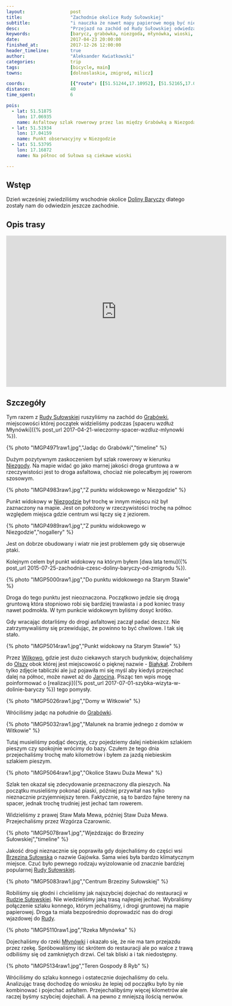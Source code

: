 ```yaml
---
layout:                 post
title:                  "Zachodnie okolice Rudy Sułowskiej"
subtitle:               "i nauczka że nawet mapy papierowe mogą być niedokładne"
desc:                   "Przejazd na zachód od Rudy Sułowskiej odwiedzając dwa istotne punkty obserwacyjne ptaków (Niezgoda i Stary Staw) oraz objazd stawu Mewa i powrót przez Brzezinę Sułowską."
keywords:               [barycz, grabówka, niezgoda, młynówka, wioski, szlak pieszy, brzezina sułowska, staw duża mewa]
date:                   2017-04-23 20:00:00
finished_at:            2017-12-26 12:00:00
header_timeline:        true
author:                 "Aleksander Kwiatkowski"
categories:             trip
tags:                   [bicycle, main]
towns:                  [dolnoslaskie, zmigrod, milicz]

coords:                 [{"route": [[51.51244,17.10952], [51.52165,17.08102], [51.52104,17.07222], [51.51818,17.06012], [51.51733,17.05029], [51.51444,17.04913], [51.51765,17.04085], [51.51479,17.03184], [51.52098,17.03034], [51.52101,17.01429], [51.52098,17.03034], [51.52734,17.02489], [51.53303,17.02575], [51.54018,17.04214], [51.54058,17.06368], [51.52590,17.07493], [51.52571,17.07853], [51.52168,17.07785], [51.52165,17.08089], [51.52683,17.08351], [51.53198,17.09188], [51.53230,17.10149], [51.53364,17.10128], [51.53778,17.09282], [51.54253,17.10450], [51.54861,17.10420], [51.55131,17.12445], [51.55053,17.13389], [51.54082,17.14896], [51.53978,17.15200], [51.53020,17.14960], [51.51204,17.12870]], "type": "bicycle"}]
distance:               40
time_spent:             6

pois:
  - lat: 51.51875
    lon: 17.06935
    name: Asfaltowy szlak rowerowy przez las między Grabówką a Niezgodą
  - lat: 51.51934
    lon: 17.04159
    name: Punkt obserwacyjny w Niezgodzie  
  - lat: 51.53795
    lon: 17.16872
    name: Na północ od Sułowa są ciekawe wioski

---
```


[wiki-dolina-baryczy]: https://pl.wikipedia.org/wiki/Park_Krajobrazowy_Dolina_Baryczy
[wiki-ruda-sulowska]: https://pl.wikipedia.org/wiki/Ruda_Su%C5%82owska
[wiki-niezgoda]: https://pl.wikipedia.org/wiki/Niezgoda_(wojew%C3%B3dztwo_dolno%C5%9Bl%C4%85skie)
[wiki-wilkowo]: https://pl.wikipedia.org/wiki/Wilkowo_(wojew%C3%B3dztwo_dolno%C5%9Bl%C4%85skie)
[wiki-olsza]: https://pl.wikipedia.org/wiki/Olsza_(wojew%C3%B3dztwo_dolno%C5%9Bl%C4%85skie)
[wiki-bialykal]: https://pl.wikipedia.org/wiki/Bia%C5%82yka%C5%82
[wiki-jarocin]: https://pl.wikipedia.org/wiki/Jarocin
[wiki-grabowka]: https://pl.wikipedia.org/wiki/Grab%C3%B3wka_(wojew%C3%B3dztwo_dolno%C5%9Bl%C4%85skie)
[wiki-brzezina-sulowska]: https://pl.wikipedia.org/wiki/Brzezina_Su%C5%82owska
[wiki-rzeka-mlynowka]: https://pl.wikipedia.org/wiki/M%C5%82yn%C3%B3wka_Su%C5%82owska


Wstęp
-----

Dzień wcześniej zwiedziliśmy wschodnie okolice [Doliny Baryczy][wiki-dolina-baryczy]
dlatego zostały nam do odwiedzin jeszcze zachodnie.

Opis trasy
----------

<iframe height='405' width='590' frameborder='0' allowtransparency='true' scrolling='no' src='https://www.strava.com/activities/954904200/embed/675ca658031612d2d3c30ccf7855d0004fbb2ca1'></iframe>

Szczegóły
---------

Tym razem z [Rudy Sułowskiej][wiki-ruda-sulowska] ruszyliśmy na zachód do
[Grabówki][wiki-grabowka], miejscowości której początek widzieliśmy podczas
[spaceru wzdłuż Młynówki]({% post_url 2017-04-21-wieczorny-spacer-wzdluz-mlynowki %}).

{% photo "IMGP4971raw1.jpg","Jadąc do Grabówki","timeline" %}

Dużym pozytywnym zaskoczeniem był szlak rowerowy w kierunku
[Niezgody][wiki-niezgoda]. Na mapie widać go jako marnej jakości droga gruntowa
a w rzeczywistości jest to droga asfaltowa, chociaż nie polecałbym jej
rowerom szosowym.

{% photo "IMGP4983raw1.jpg","Z punktu widokowego w Niezgodzie" %}

Punkt widokowy w [Niezgodzie][wiki-niezgoda] był trochę w innym miejscu niż
był zaznaczony na mapie. Jest on położony w rzeczywistości
trochę na północ względem miejsca
gdzie centrum wsi łączy się z jeziorem.

{% photo "IMGP4989raw1.jpg","Z punktu widokowego w Niezgodzie","nogallery" %}

Jest on dobrze obudowany i wiatr nie jest problemem gdy się obserwuje ptaki.

Kolejnym celem był punkt widokowy na którym byłem
[dwa lata temu]({% post_url 2015-07-25-zachodnia-czesc-doliny-baryczy-od-zmigrodu %}).

{% photo "IMGP5000raw1.jpg","Do punktu widokowego na Starym Stawie" %}

Droga do tego punktu jest nieoznaczona. Początkowo jedzie się drogą gruntową która
stopniowo robi się bardziej trawiasta i a pod koniec trasy nawet podmokła.
W tym punkcie widokowym byliśmy dosyć krótko.

Gdy wracając dotarliśmy do drogi asfaltowej zaczął padać deszcz.
Nie zatrzymywaliśmy się przewidując, że powinno to być chwilowe.
I tak się stało.

{% photo "IMGP5014raw1.jpg","Punkt widokowy na Starym Stawie" %}

Przez [Wilkowo][wiki-wilkowo], gdzie jest dużo ciekawych
starych budynków, dojechaliśmy do [Olszy][wiki-olsza] obok
której jest miejscowość o pięknej nazwie - [Białykał][wiki-bialykal].
Zrobiłem tylko zdjęcie tabliczki ale już pojawiła mi się myśl aby kiedyś przejechać
dalej na północ, może nawet aż do [Jarocina][wiki-jarocin].
Pisząc ten wpis mogę poinformować o
[realizacji]({% post_url 2017-07-01-szybka-wizyta-w-dolinie-baryczy %})
tego pomysły.

{% photo "IMGP5026raw1.jpg","Domy w Witkowie" %}

Wróciliśmy jadąc na południe do [Grabówki][wiki-grabowka].

{% photo "IMGP5032raw1.jpg","Malunek na bramie jednego z domów w Witkowie" %}

Tutaj musieliśmy podjąć decyzję, czy pojedziemy dalej niebieskim szlakiem
pieszym czy spokojnie wrócimy do bazy. Czułem że tego dnia przejechaliśmy trochę
mało kilometrów i byłem za jazdą niebieskim szlakiem pieszym.

{% photo "IMGP5064raw1.jpg","Okolice Stawu Duża Mewa" %}

Szlak ten okazał się zdecydowanie przeznaczony dla pieszych.
Na początku musieliśmy pokonać piaski, później przywitał nas tylko
nieznacznie przyjemniejszy teren.
Faktycznie, są to bardzo fajne tereny na spacer, jednak trochę trudniej jest
jechać tam rowerem.

Widzieliśmy z prawej Staw Mała Mewa, później Staw Duża Mewa. Przejechaliśmy
przez Wzgórza Czarownic.

{% photo "IMGP5078raw1.jpg","Wjeżdzając do Brzeziny Sułowskiej","timeline" %}

Jakość drogi nieznacznie się poprawiła gdy dojechaliśmy do części wsi
[Brzezina Sułowska][wiki-brzezina-sulowska] o nazwie Gajówka. Sama wieś była
bardzo klimatycznym miejsce. Czuć było pewnego rodzaju wyizolowanie od
znacznie bardziej popularnej [Rudy Sułowskiej][wiki-ruda-sulowska].

{% photo "IMGP5083raw1.jpg","Centrum Brzeziny Sułowskiej" %}

Robiliśmy się głodni i chcieliśmy jak najszybciej dojechać do restauracji w
[Rudzie Sułowskiej][wiki-ruda-sulowska]. Nie wiedzieliśmy jaką trasą
najlepiej jechać.
Wybraliśmy połączenie szlaku konnego, którym jechaliśmy, i drogi gruntowej na
mapie papierowej. Droga ta miała bezpośrednio doprowadzić nas do
drogi wjazdowej do
[Rudy][wiki-ruda-sulowska].

{% photo "IMGP5110raw1.jpg","Rzeka Młynówka" %}

Dojechaliśmy do rzeki [Młynówki][wiki-rzeka-mlynowka] i okazało się, że
nie ma tam przejazdu przez rzekę. Spróbowaliśmy iść skrótem do restauracji ale
po walce z trawą odbiliśmy się od zamkniętych drzwi. Cel tak bliski a i tak
niedostępny.

{% photo "IMGP5134raw1.jpg","Teren Gospody 8 Ryb" %}

Wróciliśmy do szlaku konnego i ostatecznie dojechaliśmy do celu. Analizując
trasę dochodzę do wniosku że lepiej od początku było by nie kombinować i pojechać
asfaltem. Przejechalibyśmy więcej kilometrów ale raczej byśmy szybciej
dojechali. A na pewno z mniejszą ilością nerwów.
